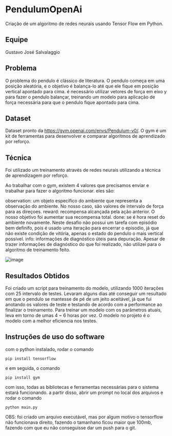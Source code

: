# PendulumOpenAi
Criação de um algoritmo de redes neurais usando Tensor Flow em Python.
## Equipe 
Gustavo José Salvalaggio
## Problema
O problema do pendulo é clássico de literatura. O pendulo começa em uma posição aleatória, e o objetivo é balança-lo até que ele fique em posição vertical apontado para cima. 
é necessário utilizar vetores de força em eixo y para fazer o pendulo balançar, treinando um modelo para aplicação de força necessária para que o pendulo fique apontado para cima.
## Dataset
Dataset pronto da https://gym.openai.com/envs/Pendulum-v0/.
O gym é um kit de ferramentas para desenvolver e comparar algoritmos de aprendizado por reforço.
## Técnica
Foi utilizado um treinamento através de redes neurais utilizando a técnica de aprendizagem por reforço.

Ao trabalhar com o gym, existem 4 valores que precisamos enviar e trabalhar para fazer o algoritmo funcionar. eles são:

observation: um objeto específico do ambiente que representa a observação do ambiente. No nosso caso, são valores de intervalo de força para as direçoes.
reward: recompensa alcançada pela ação anterior. O nosso objetivo foi aumentar sua recompensa total.
done: se é hora reset do ambiente novamente. Neste desafio não possui um tarefa com episódio bem definifo, pois é usado uma iteração para encerrar o episodio, já que não existe condição de vitória, apenas o estado do pendulo o mais vertical possível.
info: informações de diagnóstico úteis para depuração. Apesar de trazer informações de diagnóstico do que foi realizado, não utilizei para o algoritmo de treinamento feito.

![image](https://user-images.githubusercontent.com/45314777/154880425-023643b8-80b4-42a2-b2a9-436565918544.png)

## Resultados Obtidos
Foi criado um script para treinamento do modelo, utilizando 1000 iterações com 25 intervalo de testes. Levaram alguns dias até conseguir um resultado em que o pendulo se mantesse de pé de um jeito aceitável, já que fui anotando os valores de teste e testando de acordo com a performance ao finalizar o treinamento. Para treinar um modelo com os parâmetros atuais, leva em torno de umas 4 ~ 6 horas por vez.
O modelo no projeto é o modelo com a melhor eficiencia nos testes.
## Instruções de uso do software
com o python instalado, rodar o comando 
```
pip install tensorflow
```
e em seguida, o comando 
```
pip install gym
```
com isso, todas as bibliotecas e ferramentas necessárias para o sistema estará funcionando.
a partir disso, abrir um prompt no local dos arquivos e rodar o comando
```
python main.py
```
OBS:
foi criado um arquivo executável, mas por algum motivo o tensorflow não funcionava direito, fazendo o tamanhano ficou maior que 100mb, fazendo com que eu não conseguisse dar um push para o git.
